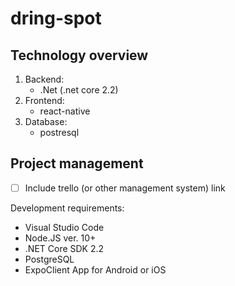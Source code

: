 # dring-spot 


## Technology overview

1. Backend:
    - .Net (.net core 2.2)
2. Frontend:
    - react-native
3. Database:
    - postresql
## Project management
  - [ ] Include trello (or other management system) link 
  
  Development requirements:
  -  Visual Studio Code
  -  Node.JS ver. 10+
  -  .NET Core SDK 2.2
  -  PostgreSQL
  -  ExpoClient App for Android or iOS

